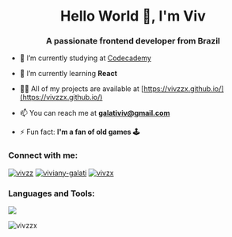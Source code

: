 <h1 align="center">Hello World 👋, I'm Viv</h1>
<h3 align="center">A passionate frontend developer from Brazil</h3>

- 🔭 I’m currently studying at [Codecademy](https://www.codecademy.com/profiles/vivzzx)

- 🌱 I’m currently learning **React**

- 👨‍💻 All of my projects are available at [https://vivzzx.github.io/](https://vivzzx.github.io/)

- 📫 You can reach me at **galativiv@gmail.com**

- ⚡ Fun fact: **I'm a fan of old games 🕹️**

<h3 align="left">Connect with me:</h3>
<p align="left">
<a href="https://twitter.com/vivzz" target="blank"><img src="https://skillicons.dev/icons?i=twitter" alt="vivzz" /></a>
<a href="https://linkedin.com/in/viviany-galati" target="blank"><img src="https://skillicons.dev/icons?i=linkedin" alt="viviany-galati" /></a>
<a href="https://instagram.com/vivzx" target="blank"><img  src="https://skillicons.dev/icons?i=instagram" alt="vivzx" /></a>
</p>

<h3 align="left">Languages and Tools:</h3>
<p align="left"> 
   <a href="https://skillicons.dev">
    <img src="https://skillicons.dev/icons?i=html,css,js,react,vscode,ai,figma" />
  </a>
</p>

<p><img align="center" src="https://github-readme-stats.vercel.app/api/top-langs?username=vivzzx&show_icons=true&locale=en&layout=compact" alt="vivzzx" /></p>
